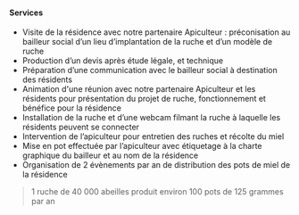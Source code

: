 #### Services
- Visite de la résidence avec notre partenaire Apiculteur : préconisation au bailleur social d’un lieu d’implantation de la ruche et d’un modèle de ruche
- Production d’un devis après étude légale, et technique
- Préparation d’une communication avec le bailleur social à destination des résidents
- Animation d'une réunion avec notre partenaire Apiculteur  et les résidents pour présentation du projet de ruche, fonctionnement et bénéfice pour la résidence
- Installation de la ruche et d’une webcam filmant la ruche à laquelle les résidents peuvent se connecter
- Intervention de l’apiculteur pour entretien des ruches et récolte du miel 
- Mise en pot effectuée par l’apiculteur avec étiquetage à la charte graphique du bailleur et au nom de la résidence
- Organisation de 2 évènements par an de distribution des pots de miel de la résidence

> 1 ruche de 40 000 abeilles produit environ 100 pots de 125 grammes par an